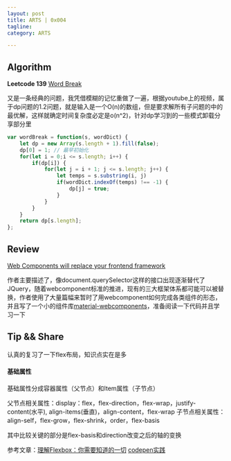 ```yaml
---
layout: post
title: ARTS | 0x004
tagline: 
category: ARTS

---
```


## Algorithm

**Leetcode 139** [Word Break](https://leetcode.com/problems/word-break/)

又是一条经典的问题，我凭借模糊的记忆重做了一遍，根据youtube上的视频，属于dp问题的1.2问题，就是输入是一个O(n)的数组，但是要求解所有子问题的中的最优解，这样就确定时间复杂度必定是o(n^2)，针对dp学习到的一些模式卸载分享部分里

```javascript
var wordBreak = function(s, wordDict) {
    let dp = new Array(s.length + 1).fill(false);
    dp[0] = 1; // 最早初始化
    for(let i = 0;i <= s.length; i++) {
        if(dp[i]) {
            for(let j = i + 1; j <= s.length; j++) {
                let temps = s.substring(i, j)
                if(wordDict.indexOf(temps) !== -1) {
                    dp[j] = true;
                }
            }
        }
    }
    return dp[s.length];
};

```

## Review

[Web Components will replace your frontend framework](https://www.dannymoerkerke.com/blog/web-components-will-replace-your-frontend-framework)

作者主要描述了，像document.querySelector这样的接口出现逐渐替代了JQuery，随着webcomponent标准的推进，现有的三大框架体系都可能可以被替换，作者使用了大量篇幅来暂时了用webcomponent如何完成各类组件的形态，并且写了一个小的组件库[material-webcomponents](https://dannymoerkerke.github.io/material-webcomponents)，准备阅读一下代码并且学习一下

## Tip && Share

认真的复习了一下flex布局，知识点实在是多


#### 基础属性

基础属性分成容器属性（父节点）和Item属性（子节点）

父节点相关属性：display：flex，flex-direction，flex-wrap，justify-content(水平), align-items(垂直)，align-content，flex-wrap
子节点相关属性：align-self，flex-grow，flex-shrink，order，flex-basis

其中比较关键的部分是flex-basis和direction改变之后的轴的变换

参考文章：[理解Flexbox：你需要知道的一切](https://www.w3cplus.com/css3/understanding-flexbox-everything-you-need-to-know.html)
[codepen实践](https://codepen.io/flynngao/pen/gyXzJG)
